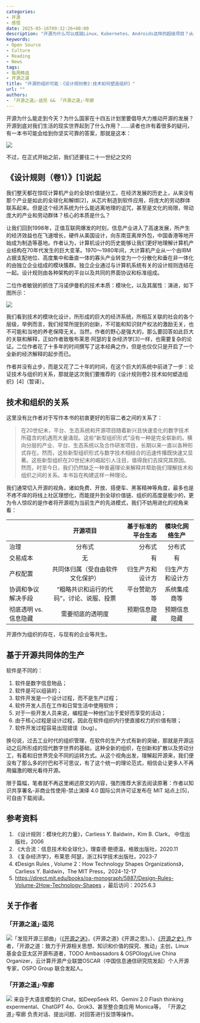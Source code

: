 ```yaml
---
categories:
- 开源
- 感悟
date: 2025-05-16T09:32:26+08:00
description: "开源为什么可以成就Linux、Kubernetes、Androids这样的超级项目？从组织的角度去审视这些项目的亲力亲为者们，我们会惊奇的发现，他们是超越过去几十年来所诞生的任何一个生产组织的，他们是如何做到的？我们需要一个解释。"
keywords:
- Open Source
- Culture
- Reading
- News
tags:
- 每周精选
- 开源之道
title: "开源的组织可能：《设计规则卷2:技术如何塑造组织》"
url: ""
authors:
- 「开源之道」·适兕 && 「开源之道」·窄廊
---
```



开源为什么能走到今天？为什么国家在十四五计划里要倡导大力推动开源的发展？开源到底对我们生活的现实世界起到了什么作用？......读者也许有着很多的疑问，有一本书可能会给到你坚实可靠的答案，那就是这本：

![](/images/book-reading/design-rules-2.jpg)

不过，在正式开始之前，我们还要往二十一世纪之交的

## 《设计规则（卷1）》[1]说起

我们整天都在惊叹计算机产业的全球价值链分工，在经济发展的历史上，从来没有那个产业是如此的全球化和解绑[2]，从芯片制造到软件应用，将庞大的劳动群体联系起来。但是这个经济系统为什么能逃离地理的诅咒，甚至是文化的局限，带动庞大的产业和劳动群体？核心的本质是什么？

让我们回到1998年，正值互联网爆发的时刻，信息产业进入了高速发展，所产生的经济效益也在飞速增长，硬件从美国设计，向东南亚离岸外包，中国香港等地开始成为制造等基地。作者认为，计算机设计的历史能够让我们更好地理解计算机产业结构在70年代发生的巨大变革。1970～1980年间，大计算机产业从一个由IBM 占据支配地位、高度集中和垂直一体的寡头产业转变为一个分散化和垂在非一体化的由独立企业组成的模块簇群。独立企业通过与计算机系统有关的设计规则连结在一起。设计规则由各种架构的平台以及共同的界面协议和标准组成。

二位作者敏锐的抓住了冯诺伊曼机的技术本质：模块化，以及其属性：演进，如下图所示：

![](/images/book-reading/desigin-rules-volume-1-econmoy.png)

我们看到技术的模块化设计，所形成的巨大的经济系统，所相互关联的社会的各个层级，举例而言，我们经常所提到的创新，不可能和知识财产权法的激励无关，也不可能和当地的养老保障无关。当然，作者的野心是强大的，那么要回答如此巨大的关联和解释，正如作者致敬布莱恩·阿瑟的复杂经济学[3]一样，也需要复杂的论证。二位作者花了十多年的时间撰写了这本经典之作，但是也仅仅只是开启了一个全新的经济解释的起步而已。

作者并没有止步，而是又花了二十年的时间，在这个巨大的系统中前进了一步：论证技术与组织的关系，那就是这次我们要推荐的《设计规则卷2:技术如何塑造组织》[4]（暂译）。

## 技术和组织的关系

这里没有比作者对于写作本书的初衷更好的形容二者之间的关系了：

> 在20世纪末，平台、生态系统和开源项目随着新兴且快速变化的数字技术所蕴含的机遇而大量涌现。这些“新型组织形式”没有一种是完全崭新的。横向分层的产业、平台、生态系统以及合作研发项目，长期以来一直以各种形式存在。然而，这些新型组织形式与数字技术相结合的迅速传播既快速又显著。这些新型组织在20世纪末的崛起引人注目，值得我们去探究其原因。然而，时至今日，我们仍然缺乏一种普遍理论来解释并帮助我们理解技术和组织之间的关系。本书旨在构建这样一种理论。

我们通常切入开源的视角，诸如免费、开放、搭便车、黑客精神等角度，最多也是不疼不痒的将线上社区理想化，而能提升到全球价值链、组织的高度是极少的，更为令人惊叹的是作者将开源视为当前生产的先进模式，我们不妨用进化的视角来看：

|               | 开源项目 |基于标准的平台生态  | 模块化网络生产 |
| :---------------- | :------: | ----: | :------: |
|    治理    |   分布式  | 分布式  | 分布式  | 
|  交易成本      |    无 |有  | 有 | 
|   产权配置     |  共同体归属（受自由软件文化保护）   |归生产方和设计方  |  归生产方和设计方| 
| 协调和争议解决手段       |  “粗略共识和运行的代码”，讨论、说服、投票   | 平台赞助方等 |系统集成商等  | 
|   彻底透明 vs. 信息隐藏     |   需要彻底的透明度  | 预期信息隐藏 | 预期信息隐藏 | 

开源作为组织的存在，与现有的企业等共生。

## 基于开源共同体的生产

软件是不同的：

1. 软件是数字信息物品；
2. 软件是可以组装的；
3. 软件开发是一个设计过程，而不是生产过程；
4. 软件开发人员在工作和日常生活中使用软件；
5. 对于一些开发人员来说，编程是一种他们出于爱好而享受的活动；
6. 由于核心过程是设计过程，因此在软件组织内行使直接权力的价值有限；
7. 软件开发过程容易出现错误（bug）。

换句说，过去工业时代的组织管理，在软件的生产方式有新的突破，那就是开源运动之后所形成的现代数字世界的基础，这种全新的组织，在创新和扩散以及劳动分工，有着和旧世界完全不同的运转方式。从这个视角出发，理解起开源来，我们便没有了那么多的拧巴和不可思议，有了这个统一的理论范式，相信会让更多人不再用偏激的眼光看待开源。

限于篇幅，笔者就不再这里阐述原文的内容，强烈推荐大家去阅读原著：作者以知识共享署名-非商业性使用-禁止演绎 4.0 国际公共许可证发布在 MIT 站点上[5]，可自由下载阅读。



## 参考资料

1. 《设计规则：模块化的力量》，Carliess Y. Baldwin，Kim B. Clark， 中信出版社，2006
2. 《大合流：信息技术和全球化》，理查德·鲍德温，格致出版社，2020.11
3. 《复杂经济学》，布莱恩·阿瑟，浙江科学技术出版社，2023-7
4. 《Design Rules , Volume 2：How Technology Shapes Organizations》，Carliess Y. Baldwin，The MIT Press，2024-12-17
5. https://direct.mit.edu/books/oa-monograph/5887/Design-Rules-Volume-2How-Technology-Shapes ，最后访问：2025.6.3

## 关于作者

### 「开源之道」·适兕

![](/public/kuosi-face-of-os.png)「发现开源三部曲」（[《开源之迷》](posts/book-of-open-source/the-fascinating-of-open-source/)，《开源之道》《开源之思》。）、[《开源之史》](posts/history-of-open-source/summary/)作者，「开源之道：致力于开源相关思想、知识和价值的探究、推动」主创，Linux基金会亚太区开源布道者，TODO Ambassadors & OSPOlogyLive China Organizer，云计算开源产业联盟OSCAR（中国信息通信研究院发起）个人开源专家，OSPO Group 联合发起人。

### 「开源之道」·窄廊

![](/public/zhailang.jpg) 来自于大语言模型的 Chat，如DeepSeek R1、Gemini 2.0 Flash thinking expermental、ChatGPT 4o、Grok3、甚至整合类应用 Monica等， 「开源之道」·窄廊 负责对话、提出问题、对回答进行反馈等操作。
